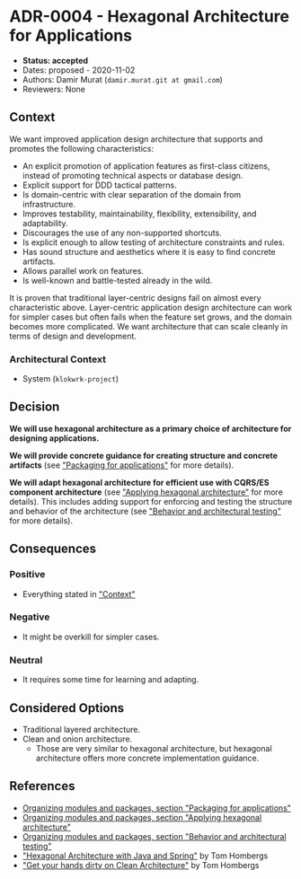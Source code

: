 # ADR-0004 - Hexagonal Architecture for Applications
* **Status: accepted**
* Dates: proposed - 2020-11-02
* Authors: Damir Murat (`damir.murat.git at gmail.com`)
* Reviewers: None

## Context
We want improved application design architecture that supports and promotes the following characteristics:
* An explicit promotion of application features as first-class citizens, instead of promoting technical aspects or database design.
* Explicit support for DDD tactical patterns.
* Is domain-centric with clear separation of the domain from infrastructure.
* Improves testability, maintainability, flexibility, extensibility, and adaptability.
* Discourages the use of any non-supported shortcuts.
* Is explicit enough to allow testing of architecture constraints and rules.
* Has sound structure and aesthetics where it is easy to find concrete artifacts.
* Allows parallel work on features.
* Is well-known and battle-tested already in the wild.

It is proven that traditional layer-centric designs fail on almost every characteristic above. Layer-centric application design architecture can work for simpler cases but often fails when the
feature set grows, and the domain becomes more complicated. We want architecture that can scale cleanly in terms of design and development.

### Architectural Context
* System (`klokwrk-project`)

## Decision
**We will use hexagonal architecture as a primary choice of architecture for designing applications.**

**We will provide concrete guidance for creating structure and concrete artifacts** (see ["Packaging for applications"](../../article/modules-and-packages/modulesAndPackages.md#packaging-for-applications) for more
details).

**We will adapt hexagonal architecture for efficient use with CQRS/ES component architecture** (see
["Applying hexagonal architecture"](../../article/modules-and-packages/modulesAndPackages.md#applying-hexagonal-architecture) for more details). This includes adding support for enforcing and testing the structure and
behavior of the architecture (see ["Behavior and architectural testing"](../../article/modules-and-packages/modulesAndPackages.md#behavior-and-architectural-testing) for more details).

## Consequences
### Positive
* Everything stated in ["Context"](#context)

### Negative
* It might be overkill for simpler cases.

### Neutral
* It requires some time for learning and adapting.

## Considered Options
* Traditional layered architecture.
* Clean and onion architecture.
  * Those are very similar to hexagonal architecture, but hexagonal architecture offers more concrete implementation guidance.

## References
* [Organizing modules and packages, section "Packaging for applications"](../../article/modules-and-packages/modulesAndPackages.md#packaging-for-applications)
* [Organizing modules and packages, section "Applying hexagonal architecture"](../../article/modules-and-packages/modulesAndPackages.md#applying-hexagonal-architecture)
* [Organizing modules and packages, section "Behavior and architectural testing"](../../article/modules-and-packages/modulesAndPackages.md#behavior-and-architectural-testing)
* ["Hexagonal Architecture with Java and Spring"](https://reflectoring.io/spring-hexagonal/) by Tom Hombergs
* ["Get your hands dirty on Clean Architecture"](https://reflectoring.io/book/) by Tom Hombergs
